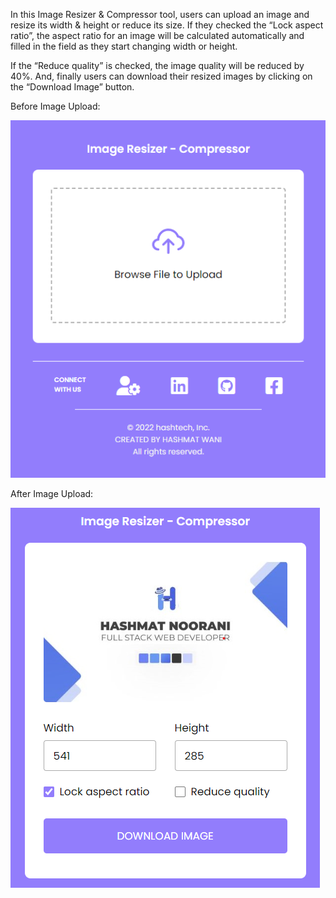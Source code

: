 In this Image Resizer & Compressor tool, users can upload an image and resize its width & height or reduce its size. If they checked the “Lock aspect ratio”, the aspect ratio for an image will be calculated automatically and filled in the field as they start changing width or height.

If the “Reduce quality” is checked, the image quality will be reduced by 40%. And, finally users can download their resized images by clicking on the “Download Image” button.

Before Image Upload:

![Before Image Upload](./readme%20Images/beforeUpload.png)

After Image Upload:

![After Image Upload](./readme%20Images/afterUpload.png)
